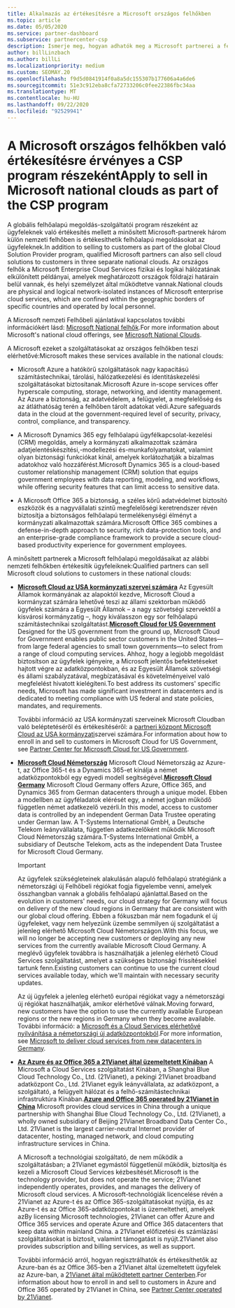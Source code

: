 ```yaml
---
title: Alkalmazás az értékesítésre a Microsoft országos felhőkben
ms.topic: article
ms.date: 05/05/2020
ms.service: partner-dashboard
ms.subservice: partnercenter-csp
description: Ismerje meg, hogyan adhatók meg a Microsoft partnerei a felhőalapú megoldás-szolgáltató programban a támogatott nemzeti felhőkben regisztrált ügyfelek számára.
author: billLinzbach
ms.author: billLi
ms.localizationpriority: medium
ms.custom: SEOMAY.20
ms.openlocfilehash: f9d5d0841914f0a8a5dc155307b177606a4a6de6
ms.sourcegitcommit: 51e3c912eba8cfa72733206c0fee22386fbc34aa
ms.translationtype: MT
ms.contentlocale: hu-HU
ms.lasthandoff: 09/22/2020
ms.locfileid: "92529941"
---
```

# <a name="apply-to-sell-in-microsoft-national-clouds-as-part-of-the-csp-program"></a><span data-ttu-id="6c654-103">A Microsoft országos felhőkben való értékesítésre érvényes a CSP program részeként</span><span class="sxs-lookup"><span data-stu-id="6c654-103">Apply to sell in Microsoft national clouds as part of the CSP program</span></span>

<span data-ttu-id="6c654-104">A globális felhőalapú megoldás-szolgáltatói program részeként az ügyfeleknek való értékesítés mellett a minősített Microsoft-partnerek három külön nemzeti felhőben is értékesíthetik felhőalapú megoldásokat az ügyfeleknek.</span><span class="sxs-lookup"><span data-stu-id="6c654-104">In addition to selling to customers as part of the global Cloud Solution Provider program, qualified Microsoft partners can also sell cloud solutions to customers in three separate national clouds.</span></span> <span data-ttu-id="6c654-105">Az országos felhők a Microsoft Enterprise Cloud Services fizikai és logikai hálózatának elkülönített példányai, amelyek meghatározott országok földrajzi határain belül vannak, és helyi személyzet által működtetve vannak.</span><span class="sxs-lookup"><span data-stu-id="6c654-105">National clouds are physical and logical network-isolated instances of Microsoft enterprise cloud services, which are confined within the geographic borders of specific countries and operated by local personnel.</span></span> 

<span data-ttu-id="6c654-106">A Microsoft nemzeti Felhőbeli ajánlatával kapcsolatos további információkért lásd: [Microsoft National felhők](https://www.microsoft.com/trustcenter/cloudservices/nationalcloud).</span><span class="sxs-lookup"><span data-stu-id="6c654-106">For more information about Microsoft's national cloud offerings, see [Microsoft National Clouds](https://www.microsoft.com/trustcenter/cloudservices/nationalcloud).</span></span>

<span data-ttu-id="6c654-107">A Microsoft ezeket a szolgáltatásokat az országos felhőkben teszi elérhetővé:</span><span class="sxs-lookup"><span data-stu-id="6c654-107">Microsoft makes these services available in the national clouds:</span></span>

-   <span data-ttu-id="6c654-108">Microsoft Azure a hatókörű szolgáltatások nagy kapacitású számítástechnikai, tárolási, hálózatkezelési és identitáskezelési szolgáltatásokat biztosítanak.</span><span class="sxs-lookup"><span data-stu-id="6c654-108">Microsoft Azure in-scope services offer hyperscale computing, storage, networking, and identity management.</span></span> <span data-ttu-id="6c654-109">Az Azure a biztonság, az adatvédelem, a felügyelet, a megfelelőség és az átláthatóság terén a felhőben tárolt adatokat védi.</span><span class="sxs-lookup"><span data-stu-id="6c654-109">Azure safeguards data in the cloud at the government-required level of security, privacy, control, compliance, and transparency.</span></span>

-   <span data-ttu-id="6c654-110">A Microsoft Dynamics 365 egy felhőalapú ügyfélkapcsolat-kezelési (CRM) megoldás, amely a kormányzati alkalmazottak számára adatjelentéskészítési,-modellezési és-munkafolyamatokat, valamint olyan biztonsági funkciókat kínál, amelyek korlátozhatják a bizalmas adatokhoz való hozzáférést.</span><span class="sxs-lookup"><span data-stu-id="6c654-110">Microsoft Dynamics 365 is a cloud-based customer relationship management (CRM) solution that equips government employees with data reporting, modeling, and workflows, while offering security features that can limit access to sensitive data.</span></span>

-   <span data-ttu-id="6c654-111">A Microsoft Office 365 a biztonság, a széles körű adatvédelmet biztosító eszközök és a nagyvállalati szintű megfelelőségi keretrendszer révén biztosítja a biztonságos felhőalapú termelékenységi élményt a kormányzati alkalmazottak számára.</span><span class="sxs-lookup"><span data-stu-id="6c654-111">Microsoft Office 365 combines a defense-in-depth approach to security, rich data-protection tools, and an enterprise-grade compliance framework to provide a secure cloud-based productivity experience for government employees.</span></span>

<span data-ttu-id="6c654-112">A minősített partnerek a Microsoft felhőalapú megoldásaikat az alábbi nemzeti felhőkben értékesítik ügyfeleiknek:</span><span class="sxs-lookup"><span data-stu-id="6c654-112">Qualified partners can sell Microsoft cloud solutions to customers in these national clouds:</span></span>

-   <span data-ttu-id="6c654-113">[**Microsoft Cloud az USA kormányzati szervei számára**](https://www.microsoft.com/trustcenter/cloudservices/nationalcloud#Microsoft_Cloud_for_US) Az Egyesült Államok kormányának az alapoktól kezdve, Microsoft Cloud a kormányzat számára lehetővé teszi az állami szektorban működő ügyfelek számára a Egyesült Államok – a nagy szövetségi szervektől a kisvárosi kormányzatig –, hogy kiválasszon egy sor felhőalapú számítástechnikai szolgáltatást.</span><span class="sxs-lookup"><span data-stu-id="6c654-113">[**Microsoft Cloud for US Government**](https://www.microsoft.com/trustcenter/cloudservices/nationalcloud#Microsoft_Cloud_for_US) Designed for the US government from the ground up, Microsoft Cloud for Government enables public sector customers in the United States—from large federal agencies to small town governments—to select from a range of cloud computing services.</span></span> <span data-ttu-id="6c654-114">Ahhoz, hogy a legjobb megoldást biztosítson az ügyfelek igényeire, a Microsoft jelentős befektetéseket hajtott végre az adatközpontokban, és az Egyesült Államok szövetségi és állami szabályzatával, megbízatásával és követelményeivel való megfelelést hivatott kielégíteni.</span><span class="sxs-lookup"><span data-stu-id="6c654-114">To best address its customers' specific needs, Microsoft has made significant investment in datacenters and is dedicated to meeting compliance with US federal and state policies, mandates, and requirements.</span></span> 

    <span data-ttu-id="6c654-115">További információ az USA kormányzati szerveinek Microsoft Cloudban való beléptetéséről és értékesítéséről: a [partneri központ Microsoft Cloud az USA kormányzati](partner-center-for-microsoft-us-govt-cloud.md)szervei számára.</span><span class="sxs-lookup"><span data-stu-id="6c654-115">For information about how to enroll in and sell to customers in Microsoft Cloud for US Government, see [Partner Center for Microsoft Cloud for US Government](partner-center-for-microsoft-us-govt-cloud.md).</span></span>

-   <span data-ttu-id="6c654-116">[**Microsoft Cloud Németország**](https://www.microsoft.com/trustcenter/cloudservices/nationalcloud#Microsoft_Cloud_Germany) Microsoft Cloud Németország az Azure-t, az Office 365-t és a Dynamics 365-et kínálja a német adatközpontokból egy egyedi modell segítségével.</span><span class="sxs-lookup"><span data-stu-id="6c654-116">[**Microsoft Cloud Germany**](https://www.microsoft.com/trustcenter/cloudservices/nationalcloud#Microsoft_Cloud_Germany) Microsoft Cloud Germany offers Azure, Office 365, and Dynamics 365 from German datacenters through a unique model.</span></span> <span data-ttu-id="6c654-117">Ebben a modellben az ügyféladatok elérését egy, a német jogban működő független német adatkezelő vezérli.</span><span class="sxs-lookup"><span data-stu-id="6c654-117">In this model, access to customer data is controlled by an independent German Data Trustee operating under German law.</span></span> <span data-ttu-id="6c654-118">A T-Systems International GmbH, a Deutsche Telekom leányvállalata, független adatkezelőként működik Microsoft Cloud Németország számára.</span><span class="sxs-lookup"><span data-stu-id="6c654-118">T-Systems International GmbH, a subsidiary of Deutsche Telekom, acts as the independent Data Trustee for Microsoft Cloud Germany.</span></span>

    > [!IMPORTANT]  
    > <span data-ttu-id="6c654-119">Az ügyfelek szükségleteinek alakulásán alapuló felhőalapú stratégiánk a németországi új Felhőbeli régiókat fogja figyelembe venni, amelyek összhangban vannak a globális felhőalapú ajánlattal.</span><span class="sxs-lookup"><span data-stu-id="6c654-119">Based on the evolution in customers' needs, our cloud strategy for Germany will focus on delivery of the new cloud regions in Germany that are consistent with our global cloud offering.</span></span> <span data-ttu-id="6c654-120">Ebben a fókuszban már nem fogadunk el új ügyfeleket, vagy nem helyezünk üzembe semmilyen új szolgáltatást a jelenleg elérhető Microsoft Cloud Németországon.</span><span class="sxs-lookup"><span data-stu-id="6c654-120">With this focus, we will no longer be accepting new customers or deploying any new services from the currently available Microsoft Cloud Germany.</span></span> <span data-ttu-id="6c654-121">A meglévő ügyfelek továbbra is használhatják a jelenleg elérhető Cloud Services szolgáltatást, amelyet a szükséges biztonsági frissítésekkel tartunk fenn.</span><span class="sxs-lookup"><span data-stu-id="6c654-121">Existing customers can continue to use the current cloud services available today, which we'll maintain with necessary security updates.</span></span>
    >  
    > <span data-ttu-id="6c654-122">Az új ügyfelek a jelenleg elérhető európai régiókat vagy a németországi új régiókat használhatják, amikor elérhetővé válnak.</span><span class="sxs-lookup"><span data-stu-id="6c654-122">Moving forward, new customers have the option to use the currently available European regions or the new regions in Germany when they become available.</span></span> <span data-ttu-id="6c654-123">További információ: a [Microsoft és a Cloud Services elérhetővé nyilvánítása a németországi új adatközpontokból](https://news.microsoft.com/europe/2018/08/31/microsoft-to-deliver-cloud-services-from-new-datacentres-in-germany-in-2019-to-meet-evolving-customer-needs/).</span><span class="sxs-lookup"><span data-stu-id="6c654-123">For more information, see [Microsoft to deliver cloud services from new datacenters in Germany](https://news.microsoft.com/europe/2018/08/31/microsoft-to-deliver-cloud-services-from-new-datacentres-in-germany-in-2019-to-meet-evolving-customer-needs/).</span></span>

    
-   <span data-ttu-id="6c654-124">[**Az Azure és az Office 365 a 21Vianet által üzemeltetett Kínában**](https://www.microsoft.com/trustcenter/cloudservices/nationalcloud#Microsoft_Cloud_for_China) A Microsoft a Cloud Services szolgáltatást Kínában, a Shanghai Blue Cloud Technology Co., Ltd. (21Vianet), a pekingi 21Vianet broadband adatközpont Co., Ltd. 21Vianet egyik leányvállalata, az adatközpont, a szolgáltató, a felügyelt hálózat és a felhő-számítástechnikai infrastruktúra Kínában.</span><span class="sxs-lookup"><span data-stu-id="6c654-124">[**Azure and Office 365 operated by 21Vianet in China**](https://www.microsoft.com/trustcenter/cloudservices/nationalcloud#Microsoft_Cloud_for_China) Microsoft provides cloud services in China through a unique partnership with Shanghai Blue Cloud Technology Co., Ltd. (21Vianet), a wholly owned subsidiary of Beijing 21Vianet Broadband Data Center Co., Ltd. 21Vianet is the largest carrier-neutral Internet provider of datacenter, hosting, managed network, and cloud computing infrastructure services in China.</span></span> 

    <span data-ttu-id="6c654-125">A Microsoft a technológiai szolgáltató, de nem működik a szolgáltatásban; a 21Vianet egymástól függetlenül működik, biztosítja és kezeli a Microsoft Cloud Services kézbesítését.</span><span class="sxs-lookup"><span data-stu-id="6c654-125">Microsoft is the technology provider, but does not operate the service; 21Vianet independently operates, provides, and manages the delivery of Microsoft cloud services.</span></span> <span data-ttu-id="6c654-126">A Microsoft-technológiák licencelése révén a 21Vianet az Azure-t és az Office 365-szolgáltatásokat nyújtja, és az Azure-t és az Office 365-adatközpontokat is üzemeltetheti, amelyek az</span><span class="sxs-lookup"><span data-stu-id="6c654-126">By licensing Microsoft technologies, 21Vianet can offer Azure and Office 365 services and operate Azure and Office 365 datacenters that keep data within mainland China.</span></span> <span data-ttu-id="6c654-127">a 21Vianet előfizetési és számlázási szolgáltatásokat is biztosít, valamint támogatást is nyújt.</span><span class="sxs-lookup"><span data-stu-id="6c654-127">21Vianet also provides subscription and billing services, as well as support.</span></span>

    <span data-ttu-id="6c654-128">További információ arról, hogyan regisztrálhatók és értékesíthetők az Azure-ban és az Office 365-ben a 21Vianet által üzemeltetett ügyfelek az Azure-ban, a [21Vianet által működtetett partner Centerben](/previous-versions/windows/it-pro/windows-home-server/ff357696(v=ws.11)).</span><span class="sxs-lookup"><span data-stu-id="6c654-128">For information about how to enroll in and sell to customers in Azure and Office 365 operated by 21Vianet in China, see [Partner Center operated by 21Vianet](/previous-versions/windows/it-pro/windows-home-server/ff357696(v=ws.11)).</span></span>